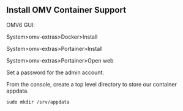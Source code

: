 ## Install OMV Container Support

OMV6 GUI:

System>omv-extras>Docker>Install  

System>omv-extras>Portainer>Install

System>omv-extras>Portainer>Open web  

Set a password for the admin account.

From the console, create a top level directory to store our container appdata.

```console
sudo mkdir /srv/appdata
```
